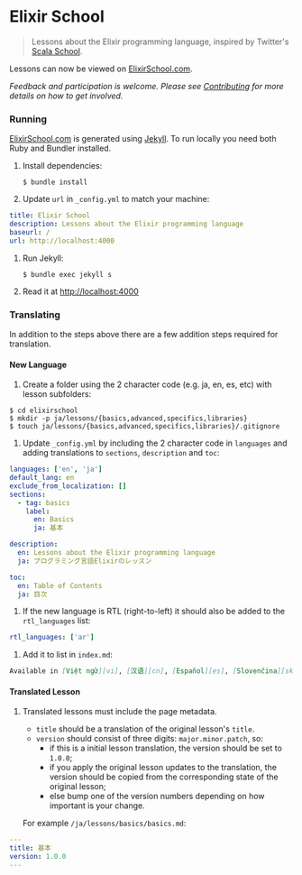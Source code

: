 # Elixir School

> Lessons about the Elixir programming language, inspired by Twitter's [Scala School](http://twitter.github.io/scala_school/).

Lessons can now be viewed on [ElixirSchool.com](https://elixirschool.com).

_Feedback and participation is welcome. Please see [Contributing](CONTRIBUTING.md) for more details on how to get involved._

### Running

[ElixirSchool.com](https://elixirschool.com) is generated using [Jekyll](https://github.com/jekyll/jekyll).  To run locally you need both Ruby and Bundler installed.

1. Install dependencies:

	```shell
	$ bundle install
	```

1. Update `url` in `_config.yml` to match your machine:

  ```yaml
  title: Elixir School
  description: Lessons about the Elixir programming language
  baseurl: /
  url: http://localhost:4000
  ```

1. Run Jekyll:

	```shell
	$ bundle exec jekyll s
	```

1. Read it at [http://localhost:4000](http://localhost:4000)

### Translating

In addition to the steps above there are a few addition steps required for translation.

#### New Language

1. Create a folder using the 2 character code (e.g. ja, en, es, etc) with lesson subfolders:

  ```shell
  $ cd elixirschool
  $ mkdir -p ja/lessons/{basics,advanced,specifics,libraries}
  $ touch ja/lessons/{basics,advanced,specifics,libraries}/.gitignore
  ```

1. Update `_config.yml` by including the 2 character code in `languages` and adding translations to `sections`, `description` and `toc`:

  ```yaml
  languages: ['en', 'ja']
  default_lang: en
  exclude_from_localization: []
  sections:
    - tag: basics
      label:
        en: Basics
        ja: 基本

  description:
    en: Lessons about the Elixir programming language
    ja: プログラミング言語Elixirのレッスン

  toc:
    en: Table of Contents
    ja: 目次
  ```

1. If the new language is RTL (right-to-left) it should also be added to the `rtl_languages` list:

  ```yaml
  rtl_languages: ['ar']
  ```

1. Add it to list in `index.md`:

  ```markdown
  Available in [Việt ngữ][vi], [汉语][cn], [Español][es], [Slovenčina][sk], [日本語][ja], [Polski][pl] [Português][pt], [Русском][ru] and [Bahasa Melayu][ms] and other.
  ```

#### Translated Lesson

1. Translated lessons must include the page metadata.
   * `title` should be a translation of the original lesson's `title`.
   * `version` should consist of three digits: `major.minor.patch`, so:
     * if this is a initial lesson translation, the version should be set to `1.0.0`;
     * if you apply the original lesson updates to the translation, the version should be copied from the corresponding state of the original lesson;
     * else bump one of the version numbers depending on how important is your change.

   For example `/ja/lessons/basics/basics.md`:

  ```yaml
  ---
  title: 基本
  version: 1.0.0
  ---
  ```
